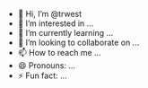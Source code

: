 - 👋 Hi, I’m @trwest
- 👀 I’m interested in ...
- 🌱 I’m currently learning ...
- 💞️ I’m looking to collaborate on ...
- 📫 How to reach me ...
- 😄 Pronouns: ...
- ⚡ Fun fact: ...

<!---
trwest/trwest is a ✨ special ✨ repository because its `README.md` (this file) appears on your GitHub profile.
You can click the Preview link to take a look at your changes.
--->
